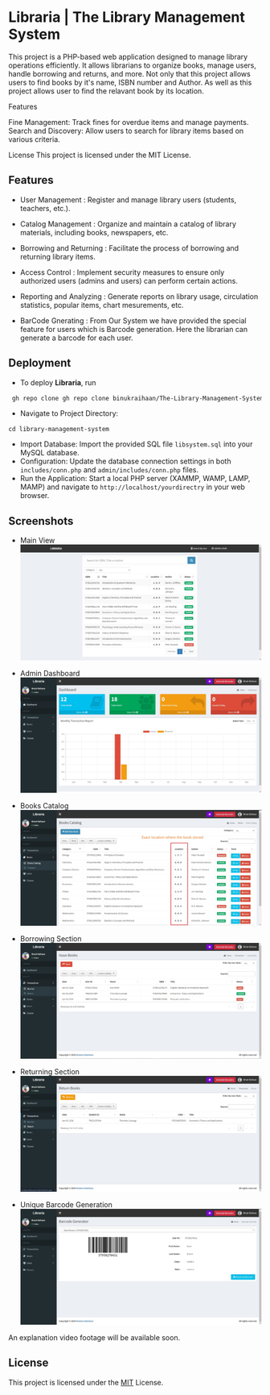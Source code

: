 
# Libraria | The Library Management System

This project is a PHP-based web application designed to manage library operations efficiently. It allows librarians to organize books, manage users, handle borrowing and returns, and more.
Not only that this project allows users to find books by it's name, ISBN number and Author. As well as this project allows user to find the relavant book by its location.



Features


Fine Management: Track fines for overdue items and manage payments.
Search and Discovery: Allow users to search for library items based on various criteria.


License
This project is licensed under the MIT License.



## Features

- User Management : 
Register and manage library users (students, teachers, etc.).

- Catalog Management : 
Organize and maintain a catalog of library materials, including books, newspapers, etc.

- Borrowing and Returning : 
Facilitate the process of borrowing and returning library items.

- Access Control : 
Implement security measures to ensure only authorized users (admins and users) can perform certain actions.

- Reporting and Analyzing :
Generate reports on library usage, circulation statistics, popular items, chart mesurements, etc.

- BarCode Gnerating :
From Our System we have provided the special feature for users which is Barcode generation. Here the librarian can generate a barcode for each user.

## Deployment

 - To deploy **Libraria**, run

```bash
 gh repo clone gh repo clone binukraihaan/The-Library-Management-System
```
 - Navigate to Project Directory: 
 ```
 cd library-management-system
 ```
 - Import Database:
 Import the provided SQL file ```libsystem.sql``` into your MySQL database.
  - Configuration: 
  Update the database connection settings in both ```includes/conn.php``` and ```admin/includes/conn.php``` files.
   - Run the Application: 
   Start a local PHP server (XAMMP, WAMP, LAMP, MAMP) and navigate to ```http://localhost/yourdirectry``` in your web browser.
## Screenshots

 - Main View 
![App Screenshot](https://github.com/binukraihaan/The-Library-Management-System/blob/main/images/ss/main_view.jpg?raw=true)
 - Admin Dashboard
![App Screenshot](https://github.com/binukraihaan/The-Library-Management-System/blob/main/images/ss/main_dashboard.jpg?raw=true)

 - Books Catalog 
![App Screenshot](https://raw.githubusercontent.com/binukraihaan/The-Library-Management-System/main/images/ss/books.jpg)

 - Borrowing Section 
![App Screenshot](https://github.com/binukraihaan/The-Library-Management-System/blob/main/images/ss/borrow.jpg?raw=true)

 - Returning Section 
![App Screenshot](https://github.com/binukraihaan/The-Library-Management-System/blob/main/images/ss/return.jpg?raw=true)

 - Unique Barcode Generation
 ![App Screenshot](https://github.com/binukraihaan/The-Library-Management-System/blob/main/images/ss/generate_barcode.jpg?raw=true)

An explanation video footage will be available soon.

## License

This project is licensed under the [MIT](https://choosealicense.com/licenses/mit/) License.
